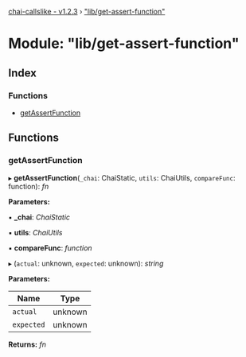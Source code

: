 [chai-callslike - v1.2.3](../README.md) › ["lib/get-assert-function"](_lib_get_assert_function_.md)

# Module: "lib/get-assert-function"

## Index

### Functions

* [getAssertFunction](_lib_get_assert_function_.md#getassertfunction)

## Functions

###  getAssertFunction

▸ **getAssertFunction**(`_chai`: ChaiStatic, `utils`: ChaiUtils, `compareFunc`: function): *fn*

**Parameters:**

▪ **_chai**: *ChaiStatic*

▪ **utils**: *ChaiUtils*

▪ **compareFunc**: *function*

▸ (`actual`: unknown, `expected`: unknown): *string*

**Parameters:**

Name | Type |
------ | ------ |
`actual` | unknown |
`expected` | unknown |

**Returns:** *fn*
